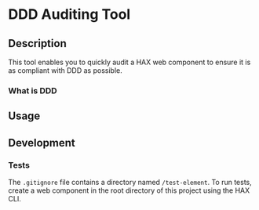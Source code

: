 # DDD Auditing Tool

## Description

This tool enables you to quickly audit a HAX web component to ensure it is as compliant with DDD as possible.

### What is DDD

## Usage

## Development

### Tests

The `.gitignore` file contains a directory named `/test-element`. To run tests, create a web component in the root directory of this project using the HAX CLI.